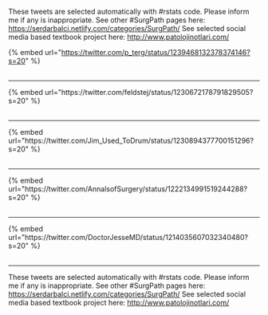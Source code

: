 

These tweets are selected automatically with #rstats code. Please inform me if any is inappropriate.
See other #SurgPath pages here: https://serdarbalci.netlify.com/categories/SurgPath/ 
See selected social media based textbook project here: http://www.patolojinotlari.com/

{% embed url="https://twitter.com/p_terg/status/1239468132378374146?s=20" %}<br>
<br>
<hr>
{% embed url="https://twitter.com/feldstej/status/1230672178791829505?s=20" %}<br>
<br>
<hr>
{% embed url="https://twitter.com/Jim_Used_ToDrum/status/1230894377700151296?s=20" %}<br>
<br>
<hr>
{% embed url="https://twitter.com/AnnalsofSurgery/status/1222134991519244288?s=20" %}<br>
<br>
<hr>
{% embed url="https://twitter.com/DoctorJesseMD/status/1214035607032340480?s=20" %}<br>
<br>
<hr>


These tweets are selected automatically with #rstats code. Please inform me if any is inappropriate.
See other #SurgPath pages here: https://serdarbalci.netlify.com/categories/SurgPath/ 
See selected social media based textbook project here: http://www.patolojinotlari.com/
